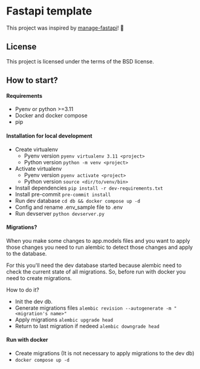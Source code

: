# Fastapi template
This project was inspired by [manage-fastapi](https://ycd.github.io/manage-fastapi/)! :tada:

## License

This project is licensed under the terms of the BSD license.

## How to start?

#### Requirements
- Pyenv or python >=3.11
- Docker and docker compose
- pip

#### Installation for local development
- Create virtualenv
    - Pyenv version `pyenv virtualenv 3.11 <project>`
    - Python version `python -m venv <project>`
- Activate virtualenv
    - Pyenv version `pyenv activate <project>`
    - Python version `source <dir/to/venv/bin>`
- Install dependencies `pip install -r dev-requirements.txt`
- Install pre-commit `pre-commit install`
- Run dev database `cd db && docker compose up -d`
- Config and rename .env_sample file to .env
- Run devserver `python devserver.py`


#### Migrations?
When you make some changes to app.models files and you want to apply those changes
you need to run alembic to detect those changes and apply to the database.

For this you'll need the dev database started because alembic need to check
the current state of all migrations. So, before run with docker you need to create
migrations.

How to do it?
- Init the dev db.
- Generate migrations files `alembic revision --autogenerate -m "<migration's name>"`
- Apply migrations `alembic upgrade head`
- Return to last migration if nedeed `alembic downgrade head`


#### Run with docker
- Create migrations (It is not necessary to apply migrations to the dev db)
- `docker compose up -d`
